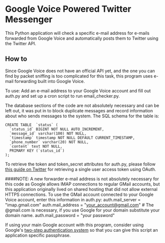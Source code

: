 Google Voice Powered Twitter Messenger
=============

This Python application will check a specific e-mail address for e-mails forwarded from Google Voice and automatically posts them to Twitter using the Twitter API.

How to
------

Since Google Voice does not have an official API yet, and the one you can find by packet sniffing is too complicated for this task, this program uses e-mail forwarding built into Google Voice.

To use: Add an e-mail address to your Google Voice account and fill out auth.py and set up a cron script to run email_checker.py.

The database sections of the code are not absolutely necessary and can be left out, it was put in to block duplicate messages and record information about who sends messages to the system.
The SQL schema for the table is:

    CREATE TABLE  `status` (
      `status_id` BIGINT NOT NULL AUTO_INCREMENT,
      `message_id` varchar(100) NOT NULL,
      `timestamp` timestamp NOT NULL DEFAULT CURRENT_TIMESTAMP,
      `phone_number` varchar(20) NOT NULL,
      `content` text NOT NULL,
      PRIMARY KEY (`status_id`)
    );


To retrieve the token and token_secret attributes for auth.py, please follow [this guide on Twitter](https://dev.twitter.com/docs/auth/oauth/single-user-with-examples) for retrieving a single user access token using OAuth.

####NOTE:
A new forwarder e-mail address is not absolutely necessary for this code as Google allows IMAP connections to regular GMail accounts, but this application originally lived on shared hosting that did not allow external HTTPS connections. To use the GMail account connected to your Google Voice account, enter this information in auth.py:
    auth.mail_server = "imap.gmail.com"
    auth.mail_address = "your_account@gmail.com" # The @gmail.com is necessary, if you use Google for your domain substitute your domain name.
    auth.mail_password = "your password"

If using your main Google account with this program, consider using Google's [two-step authentication system](https://www.google.com/accounts/SmsAuthConfig) so that you can give this script an application specific passphrase.